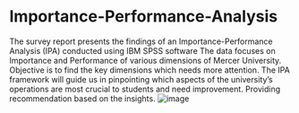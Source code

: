 # Importance-Performance-Analysis
The survey report presents the findings of an Importance-Performance Analysis (IPA) conducted using IBM SPSS software
The data focuses on Importance and Performance of various dimensions of Mercer University.  
Objective is to find the key dimensions which needs more attention.
The IPA framework will guide us in pinpointing which aspects of the university’s operations are most crucial to students and need improvement.
Providing recommendation based on the insights. 
![image](https://github.com/user-attachments/assets/11d70f66-3cae-4e13-b45e-f81680502359)
